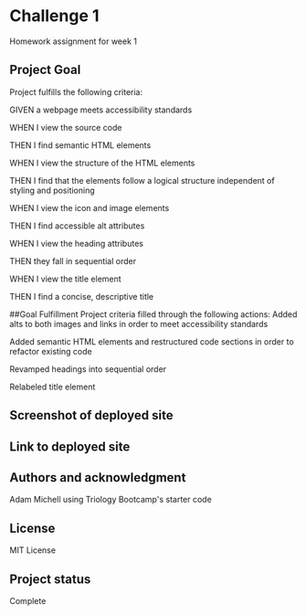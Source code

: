# Challenge 1
Homework assignment for week 1

## Project Goal
Project fulfills the following criteria:

GIVEN a webpage meets accessibility standards

WHEN I view the source code

THEN I find semantic HTML elements

WHEN I view the structure of the HTML elements

THEN I find that the elements follow a logical structure independent of styling and positioning

WHEN I view the icon and image elements

THEN I find accessible alt attributes

WHEN I view the heading attributes

THEN they fall in sequential order

WHEN I view the title element

THEN I find a concise, descriptive title

##Goal Fulfillment
Project criteria filled through the following actions:
Added alts to both images and links in order to meet accessibility standards

Added semantic HTML elements and restructured code sections in order to refactor existing code

Revamped headings into sequential order

Relabeled title element


## Screenshot of deployed site


## Link to deployed site


## Authors and acknowledgment
Adam Michell using Triology Bootcamp's starter code

## License
MIT License

## Project status
Complete
